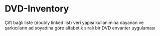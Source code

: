 # DVD-Inventory
Çift bağlı liste (doubly linked list) veri yapısı kullanımına dayanan ve şarkıcıların ad soyadına göre alfabetik sıralı bir DVD envanter uygulaması
